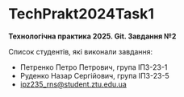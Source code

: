 # TechPrakt2024Task1
**Технологічна практика 2025. Git. Завдання №2**

Список студентів, які виконали завдання:
* Петренко Петро Петрович, група ІПЗ-23-1
* Руденко Назар Сергійович, група ІПЗ-23-5
* ipz235_rns@student.ztu.edu.ua
